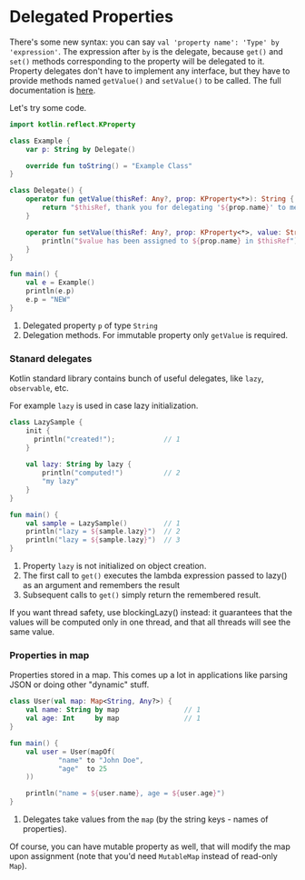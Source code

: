 # Delegated Properties

There's some new syntax: you can say `val 'property name': 'Type' by 'expression'`.
The expression after `by` is the delegate, because `get()` and `set()` methods
corresponding to the property will be delegated to it.
Property delegates don't have to implement any interface, but they have
to provide methods named `getValue()` and `setValue()` to be called. The full documentation is [here](http://kotlinlang.org/docs/reference/delegated-properties.html). 

Let's try some code.

<div class="language-kotlin" theme="idea">

```kotlin
import kotlin.reflect.KProperty

class Example {
    var p: String by Delegate()                                               // 1

    override fun toString() = "Example Class"
}

class Delegate() {
    operator fun getValue(thisRef: Any?, prop: KProperty<*>): String {        // 2     
        return "$thisRef, thank you for delegating '${prop.name}' to me!"
    }

    operator fun setValue(thisRef: Any?, prop: KProperty<*>, value: String) { // 2
        println("$value has been assigned to ${prop.name} in $thisRef")
    }
}

fun main() {
    val e = Example()
    println(e.p)
    e.p = "NEW"
}
```

</div>

1. Delegated property `p` of type `String`
2. Delegation methods. For immutable property only `getValue` is required.

### Stanard delegates 

Kotlin standard library contains bunch of useful delegates, like `lazy`, `observable`, etc.

For example `lazy` is used in case lazy initialization.

<div class="language-kotlin" theme="idea">

```kotlin
class LazySample {
    init {
      println("created!");            // 1
    }
    
    val lazy: String by lazy {
        println("computed!")          // 2
        "my lazy"
    }
}

fun main() {
    val sample = LazySample()         // 1
    println("lazy = ${sample.lazy}")  // 2
    println("lazy = ${sample.lazy}")  // 3
}
```

</div>

 1. Property `lazy` is not initialized on object creation.
 2. The first call to `get()` executes the lambda expression passed to lazy() as an argument and remembers the result
 3. Subsequent calls to `get()` simply return the remembered result.

If you want thread safety, use blockingLazy() instead: it guarantees that the values will be computed only in one thread, and that all threads will see the same value.

### Properties in map

Properties stored in a map. This comes up a lot in applications like parsing JSON
or doing other "dynamic" stuff.

<div class="language-kotlin" theme="idea">

```kotlin
class User(val map: Map<String, Any?>) {
    val name: String by map                // 1
    val age: Int     by map                // 1
}

fun main() {
    val user = User(mapOf(
            "name" to "John Doe",
            "age"  to 25
    ))

    println("name = ${user.name}, age = ${user.age}")
}
```

</div>

1. Delegates take values from the `map` (by the string keys - names of properties).

Of course, you can have mutable property as well, that will modify the map upon assignment (note that you'd need `MutableMap` instead of read-only `Map`).
